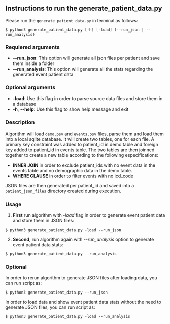 ## Instructions to run the generate_patient_data.py

Please run the `generate_patient_data.py` in terminal as follows:

```
$ python3 generate_patient_data.py [-h] [-load] (--run_json | --run_analysis)
```

### Requiered arguments

- **--run_json**:  This option will generate all json files per patient and save them inside a folder
- **--run_analysis**: This option will generate all the stats regarding the generated event patient data

### Optional arguments

- **-load**: Use this flag in order to parse source data files and store them in a database
- **-h**, **--help**: Use this flag to show help message and exit

### Description

Algorithm will load `demo.psv` and `events.psv` files, parse them and load them into a local sqlite database. It will create two tables, one for each file. A primary key constraint was added to patient_id in demo table and foreign key added to patient_id in events table. The two tables are then joinned together to create a new table according to the following especifications:

- **INNER JOIN** in order to exclude patient_ids with no event data in the events table and no demographic data in the demo table. 
- **WHERE CLAUSE** in order to filter events with no icd_code 

JSON files are then generated per patient_id and saved into a `patient_json_files` directory created during execution.

### Usage

1. **First** run algorithm with *-load* flag in order to generate event patient data and store them in JSON files:

```
$ python3 generate_patient_data.py -load --run_json
```

2. **Second**, run algorithm again with *--run_analysis* option to generate event patient data stats:
```
$ python3 generate_patient_data.py --run_analysis
```

### Optional

In order to rerun algorithm to generate JSON files after loading data, you can run script as:
```
$ python3 generate_patient_data.py --run_json
```

In order to load data and show event patient data stats without the need to generate JSON files, you can run script as:
```
$ python3 generate_patient_data.py -load --run_analysis
```

